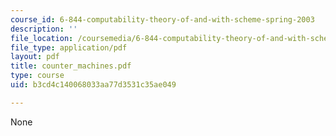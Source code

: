 ```yaml
---
course_id: 6-844-computability-theory-of-and-with-scheme-spring-2003
description: ''
file_location: /coursemedia/6-844-computability-theory-of-and-with-scheme-spring-2003/b3cd4c140068033aa77d3531c35ae049_counter_machines.pdf
file_type: application/pdf
layout: pdf
title: counter_machines.pdf
type: course
uid: b3cd4c140068033aa77d3531c35ae049

---
```

None